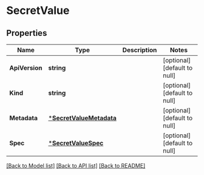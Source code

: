 # SecretValue

## Properties
Name | Type | Description | Notes
------------ | ------------- | ------------- | -------------
**ApiVersion** | **string** |  | [optional] [default to null]
**Kind** | **string** |  | [optional] [default to null]
**Metadata** | [***SecretValueMetadata**](SecretValueMetadata.md) |  | [optional] [default to null]
**Spec** | [***SecretValueSpec**](SecretValueSpec.md) |  | [optional] [default to null]

[[Back to Model list]](../README.md#documentation-for-models) [[Back to API list]](../README.md#documentation-for-api-endpoints) [[Back to README]](../README.md)


